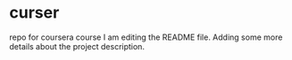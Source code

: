 # curser
repo for coursera course
I am editing the README file. Adding some more details about the project description.
